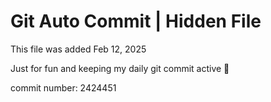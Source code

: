 # Git Auto Commit | Hidden File

This file was added Feb 12, 2025

Just for fun and keeping my daily git commit active 🤪

commit number: 2424451
